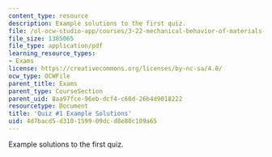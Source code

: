 ```yaml
---
content_type: resource
description: Example solutions to the first quiz.
file: /ol-ocw-studio-app/courses/3-22-mechanical-behavior-of-materials-spring-2008/4d7bacd5d310159909dcd8e80c109a65_quiz1_sol.pdf
file_size: 1385065
file_type: application/pdf
learning_resource_types:
- Exams
license: https://creativecommons.org/licenses/by-nc-sa/4.0/
ocw_type: OCWFile
parent_title: Exams
parent_type: CourseSection
parent_uid: 8aa97fce-96eb-dcf4-c60d-26b4d9018222
resourcetype: Document
title: 'Quiz #1 Example Solutions'
uid: 4d7bacd5-d310-1599-09dc-d8e80c109a65
---
```

Example solutions to the first quiz.